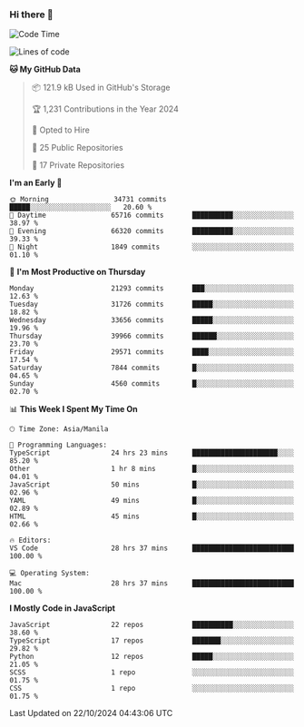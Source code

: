 ### Hi there 👋

<!--START_SECTION:waka-->
![Code Time](http://img.shields.io/badge/Code%20Time-1%2C224%20hrs%209%20mins-blue)

![Lines of code](https://img.shields.io/badge/From%20Hello%20World%20I%27ve%20Written-67.2%20million%20lines%20of%20code-blue)

**🐱 My GitHub Data** 

> 📦 121.9 kB Used in GitHub's Storage 
 > 
> 🏆 1,231 Contributions in the Year 2024
 > 
> 💼 Opted to Hire
 > 
> 📜 25 Public Repositories 
 > 
> 🔑 17 Private Repositories 
 > 
**I'm an Early 🐤** 

```text
🌞 Morning                34731 commits       █████░░░░░░░░░░░░░░░░░░░░   20.60 % 
🌆 Daytime                65716 commits       ██████████░░░░░░░░░░░░░░░   38.97 % 
🌃 Evening                66320 commits       ██████████░░░░░░░░░░░░░░░   39.33 % 
🌙 Night                  1849 commits        ░░░░░░░░░░░░░░░░░░░░░░░░░   01.10 % 
```
📅 **I'm Most Productive on Thursday** 

```text
Monday                   21293 commits       ███░░░░░░░░░░░░░░░░░░░░░░   12.63 % 
Tuesday                  31726 commits       █████░░░░░░░░░░░░░░░░░░░░   18.82 % 
Wednesday                33656 commits       █████░░░░░░░░░░░░░░░░░░░░   19.96 % 
Thursday                 39966 commits       ██████░░░░░░░░░░░░░░░░░░░   23.70 % 
Friday                   29571 commits       ████░░░░░░░░░░░░░░░░░░░░░   17.54 % 
Saturday                 7844 commits        █░░░░░░░░░░░░░░░░░░░░░░░░   04.65 % 
Sunday                   4560 commits        █░░░░░░░░░░░░░░░░░░░░░░░░   02.70 % 
```


📊 **This Week I Spent My Time On** 

```text
🕑︎ Time Zone: Asia/Manila

💬 Programming Languages: 
TypeScript               24 hrs 23 mins      █████████████████████░░░░   85.20 % 
Other                    1 hr 8 mins         █░░░░░░░░░░░░░░░░░░░░░░░░   04.01 % 
JavaScript               50 mins             █░░░░░░░░░░░░░░░░░░░░░░░░   02.96 % 
YAML                     49 mins             █░░░░░░░░░░░░░░░░░░░░░░░░   02.89 % 
HTML                     45 mins             █░░░░░░░░░░░░░░░░░░░░░░░░   02.66 % 

🔥 Editors: 
VS Code                  28 hrs 37 mins      █████████████████████████   100.00 % 

💻 Operating System: 
Mac                      28 hrs 37 mins      █████████████████████████   100.00 % 
```

**I Mostly Code in JavaScript** 

```text
JavaScript               22 repos            ██████████░░░░░░░░░░░░░░░   38.60 % 
TypeScript               17 repos            ███████░░░░░░░░░░░░░░░░░░   29.82 % 
Python                   12 repos            █████░░░░░░░░░░░░░░░░░░░░   21.05 % 
SCSS                     1 repo              ░░░░░░░░░░░░░░░░░░░░░░░░░   01.75 % 
CSS                      1 repo              ░░░░░░░░░░░░░░░░░░░░░░░░░   01.75 % 
```




 Last Updated on 22/10/2024 04:43:06 UTC
<!--END_SECTION:waka-->
